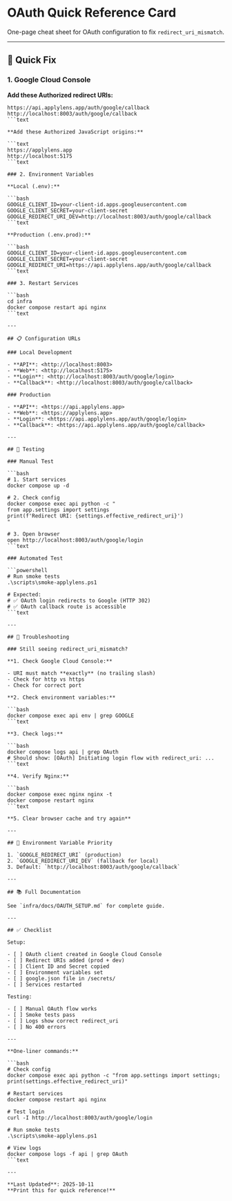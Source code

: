 # OAuth Quick Reference Card

One-page cheat sheet for OAuth configuration to fix `redirect_uri_mismatch`.

---

## 🎯 Quick Fix

### 1. Google Cloud Console

**Add these Authorized redirect URIs:**

```text
https://api.applylens.app/auth/google/callback
http://localhost:8003/auth/google/callback
```text

**Add these Authorized JavaScript origins:**

```text
https://applylens.app
http://localhost:5175
```text

### 2. Environment Variables

**Local (.env):**

```bash
GOOGLE_CLIENT_ID=your-client-id.apps.googleusercontent.com
GOOGLE_CLIENT_SECRET=your-client-secret
GOOGLE_REDIRECT_URI_DEV=http://localhost:8003/auth/google/callback
```text

**Production (.env.prod):**

```bash
GOOGLE_CLIENT_ID=your-client-id.apps.googleusercontent.com
GOOGLE_CLIENT_SECRET=your-client-secret
GOOGLE_REDIRECT_URI=https://api.applylens.app/auth/google/callback
```text

### 3. Restart Services

```bash
cd infra
docker compose restart api nginx
```text

---

## 📋 Configuration URLs

### Local Development

- **API**: <http://localhost:8003>
- **Web**: <http://localhost:5175>
- **Login**: <http://localhost:8003/auth/google/login>
- **Callback**: <http://localhost:8003/auth/google/callback>

### Production

- **API**: <https://api.applylens.app>
- **Web**: <https://applylens.app>
- **Login**: <https://api.applylens.app/auth/google/login>
- **Callback**: <https://api.applylens.app/auth/google/callback>

---

## 🧪 Testing

### Manual Test

```bash
# 1. Start services
docker compose up -d

# 2. Check config
docker compose exec api python -c "
from app.settings import settings
print(f'Redirect URI: {settings.effective_redirect_uri}')
"

# 3. Open browser
open http://localhost:8003/auth/google/login
```text

### Automated Test

```powershell
# Run smoke tests
.\scripts\smoke-applylens.ps1

# Expected:
# ✅ OAuth login redirects to Google (HTTP 302)
# ✅ OAuth callback route is accessible
```text

---

## 🐛 Troubleshooting

### Still seeing redirect_uri_mismatch?

**1. Check Google Cloud Console:**

- URI must match **exactly** (no trailing slash)
- Check for http vs https
- Check for correct port

**2. Check environment variables:**

```bash
docker compose exec api env | grep GOOGLE
```text

**3. Check logs:**

```bash
docker compose logs api | grep OAuth
# Should show: [OAuth] Initiating login flow with redirect_uri: ...
```text

**4. Verify Nginx:**

```bash
docker compose exec nginx nginx -t
docker compose restart nginx
```text

**5. Clear browser cache and try again**

---

## 🔑 Environment Variable Priority

1. `GOOGLE_REDIRECT_URI` (production)
2. `GOOGLE_REDIRECT_URI_DEV` (fallback for local)
3. Default: `http://localhost:8003/auth/google/callback`

---

## 📚 Full Documentation

See `infra/docs/OAUTH_SETUP.md` for complete guide.

---

## ✅ Checklist

Setup:

- [ ] OAuth client created in Google Cloud Console
- [ ] Redirect URIs added (prod + dev)
- [ ] Client ID and Secret copied
- [ ] Environment variables set
- [ ] google.json file in /secrets/
- [ ] Services restarted

Testing:

- [ ] Manual OAuth flow works
- [ ] Smoke tests pass
- [ ] Logs show correct redirect_uri
- [ ] No 400 errors

---

**One-liner commands:**

```bash
# Check config
docker compose exec api python -c "from app.settings import settings; print(settings.effective_redirect_uri)"

# Restart services
docker compose restart api nginx

# Test login
curl -I http://localhost:8003/auth/google/login

# Run smoke tests
.\scripts\smoke-applylens.ps1

# View logs
docker compose logs -f api | grep OAuth
```text

---

**Last Updated**: 2025-10-11  
**Print this for quick reference!**
